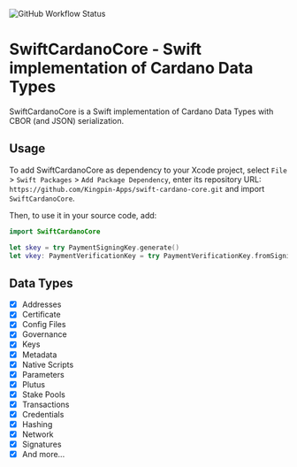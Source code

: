 ![GitHub Workflow Status](https://github.com/Kingpin-Apps/swift-cardano-core/actions/workflows/swift.yml/badge.svg)

# SwiftCardanoCore - Swift implementation of Cardano Data Types

SwiftCardanoCore is a Swift implementation of Cardano Data Types with CBOR (and JSON) serialization.

## Usage
To add SwiftCardanoCore as dependency to your Xcode project, select `File` > `Swift Packages` > `Add Package Dependency`, enter its repository URL: `https://github.com/Kingpin-Apps/swift-cardano-core.git` and import `SwiftCardanoCore`.

Then, to use it in your source code, add:

```swift
import SwiftCardanoCore

let skey = try PaymentSigningKey.generate()
let vkey: PaymentVerificationKey = try PaymentVerificationKey.fromSigningKey(sk)
```


## Data Types
- [x] Addresses
- [x] Certificate
- [x] Config Files
- [x] Governance
- [x] Keys
- [x] Metadata
- [x] Native Scripts
- [x] Parameters
- [x] Plutus
- [x] Stake Pools
- [x] Transactions
- [x] Credentials
- [x] Hashing
- [x] Network
- [x] Signatures
- [x] And more...
